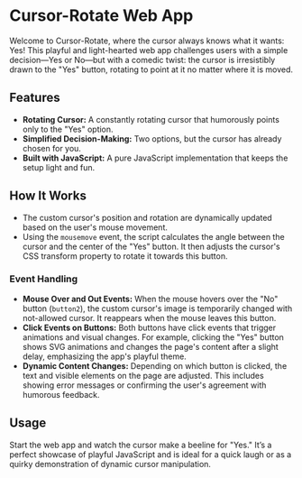 # Cursor-Rotate Web App

Welcome to Cursor-Rotate, where the cursor always knows what it wants: Yes! This playful and light-hearted web app challenges users with a simple decision—Yes or No—but with a comedic twist: the cursor is irresistibly drawn to the "Yes" button, rotating to point at it no matter where it is moved.

## Features

- **Rotating Cursor:** A constantly rotating cursor that humorously points only to the "Yes" option.
- **Simplified Decision-Making:** Two options, but the cursor has already chosen for you.
- **Built with JavaScript:** A pure JavaScript implementation that keeps the setup light and fun.

## How It Works

- The custom cursor's position and rotation are dynamically updated based on the user's mouse movement.
- Using the `mousemove` event, the script calculates the angle between the cursor and the center of the "Yes" button. It then adjusts the cursor's CSS transform property to rotate it towards this button.

### Event Handling
- **Mouse Over and Out Events:** When the mouse hovers over the "No" button (`button2`), the custom cursor's image is temporarily changed with not-allowed cursor. It reappears when the mouse leaves this button.
- **Click Events on Buttons:** Both buttons have click events that trigger animations and visual changes. For example, clicking the "Yes" button shows SVG animations and changes the page's content after a slight delay, emphasizing the app's playful theme.
- **Dynamic Content Changes:** Depending on which button is clicked, the text and visible elements on the page are adjusted. This includes showing error messages or confirming the user's agreement with humorous feedback.

## Usage

Start the web app and watch the cursor make a beeline for "Yes." It’s a perfect showcase of playful JavaScript and is ideal for a quick laugh or as a quirky demonstration of dynamic cursor manipulation.

